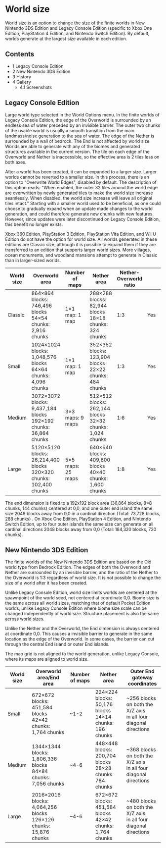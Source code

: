 # World size
World size is an option to change the size of the finite worlds in New Nintendo 3DS Edition and Legacy Console Edition (specific to Xbox One Edition, PlayStation 4 Edition,  and Nintendo Switch Edition). By default, worlds generate at the largest size available in each edition.

## Contents
- 1 Legacy Console Edition
- 2 New Nintendo 3DS Edition
- 3 History
- 4 Gallery
	- 4.1 Screenshots

## Legacy Console Edition
Large world type selected in the World Options menu.
In the finite worlds of Legacy Console Edition, the edge of the Overworld is surrounded by an endless sea of water preceded by an invisible barrier. The outer two chunks of the usable world is usually a smooth transition from the main landmass/noise generation to the sea of water. The edge of the Nether is surrounded by a wall of bedrock. The End is not affected by world size. Worlds are able to generate with any of the biomes and generated structures available in the current version. The tile on each edge of the Overworld and Nether is inaccessible, so the effective area is 2 tiles less on both axes.

After a world has been created, it can be expanded to a larger size. Larger worlds cannot be reverted to a smaller size. In this process, there is an option to "Overwrite World Edges", disabled by default. The description of this option reads: "When enabled, the outer 32 tiles around the world edge are overwritten by newly generated tiles to make the world size increase seamlessly. When disabled, the world size increase will leave all original tiles intact." Starting with a smaller world used to be beneficial, as one could choose to gradually expand when an update made changes to the world generation, and could therefore generate new chunks with new features. However, since updates were later discontinued on Legacy Console Edition, this benefit no longer exists.

Xbox 360 Edition, PlayStation 3 Edition, PlayStation Vita Edition, and Wii U Edition do not have the option for world size. All worlds generated in these editions are Classic size, although it is possible to expand them if they are transferred to an edition that supports larger world sizes. More villages, ocean monuments, and woodland mansions attempt to generate in Classic than in larger-sized worlds.

| World size | Overworld area                                                         | Number of maps    | Nether area                                                   | Nether-Overworld ratio |     |     |     |
|------------|------------------------------------------------------------------------|-------------------|---------------------------------------------------------------|------------------------|-----|-----|-----|
| Classic    | 864×864 blocks: 746,496 blocks<br/>54×54 chunks: 2,916 chunks          | 1×1 map: 1 map    | 288×288 blocks: 82,944 blocks<br/>18×18 chunks: 324 chunks    | 1:3                    | Yes | Yes | Yes |
| Small      | 1024×1024 blocks: 1,048,576 blocks<br/>64×64 chunks: 4,096 chunks      | 1×1 map: 1 map    | 352×352 blocks: 123,904 blocks<br/>22×22 chunks: 484 chunks   | 1:3                    | Yes | Yes | Yes |
| Medium     | 3072×3072 blocks: 9,437,184 blocks<br/>192×192 chunks: 36,864 chunks   | 3×3 maps: 9 maps  | 512×512 blocks: 262,144 blocks<br/>32×32 chunks: 1,024 chunks | 1:6                    | Yes | Yes | Yes |
| Large      | 5120×5120 blocks: 26,214,400 blocks<br/>320×320 chunks: 102,400 chunks | 5×5 maps: 25 maps | 640×640 blocks: 409,600 blocks<br/>40×40 chunks: 1,600 chunks | 1:8                    | Yes | Yes | No  |

The end dimension is fixed to a 192x192 block area (36,864 blocks, 8×8 chunks, 144 chunks) centered at 0,0, and one outer end island the same size 2048 blocks away from 0,0 in a cardinal direction (Total: 73,728 blocks, 288 chunks) . On Xbox One Edition, PlayStation 4 Edition, and Nintendo Switch Edition, up to four outer islands the same size can generate on all cardinal directions 2048 blocks away from 0,0 (Total: 184,320 blocks, 720 chunks).

## New Nintendo 3DS Edition
The finite worlds of the New Nintendo 3DS Edition are based on the Old world type from Bedrock Edition. The edges of both the Overworld and Nether are surrounded by an invisible barrier, and the ratio of the Nether to the Overworld is 1:3 regardless of world size. It is not possible to change the size of a world after it has been created.

Unlike Legacy Console Edition, world size limits worlds are centered at the spawnpoint of the world seed, not centered at coordinate 0,0. Biome size is the same across all world sizes, matching that of default Pocket Edition worlds, unlike Legacy Console Edition where biome size scale can be changed independently of world size. Structure placement is also the same across world sizes. 

Unlike the Nether and the Overworld, the End dimension is always centered at coordinate 0,0. This causes a invisible barrier to generate in the same location as the edge of the Overworld. In some cases, the barrier can cut through the central End island or outer End islands.

The map grid is not aligned to the world generation, unlike Legacy Console, where its maps are aligned to world size.

| World size | Overworld area/End area                                              | Number of maps | Nether area                                                   | Outer End gateway coordinates                                        |
|------------|----------------------------------------------------------------------|----------------|---------------------------------------------------------------|----------------------------------------------------------------------|
| Small      | 672×672 blocks: 451,584 blocks<br/>42×42 chunks: 1,764 chunks        | ~1-2           | 224×224 blocks: 50,176 blocks<br/>14×14 chunks: 196 chunks    | ~256 blocks on both the X/Z axis<br/>in all four diagonal directions |
| Medium     | 1344×1344 blocks: 1,806,336 blocks<br/>84×84 chunks: 7,056 chunks    | ~4-6           | 448×448 blocks: 200,704 blocks<br/>28×28 chunks: 784 chunks   | ~368 blocks on both the X/Z axis<br/>in all four diagonal directions |
| Large      | 2016×2016 blocks: 4,064,256 blocks<br/>126×126 chunks: 15,876 chunks | ~4-6           | 672×672 blocks: 451,584 blocks<br/>42×42 chunks: 1,764 chunks | ~480 blocks on both the X/Z axis<br/>in all four diagonal directions |


